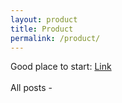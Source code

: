 ```yaml
---
layout: product
title: Product
permalink: /product/
---
```


Good place to start: [Link](https://aparanagupta.com/)
<br/><br/>
All posts - 
